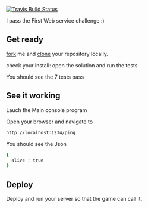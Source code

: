 [![Travis Build Status](https://travis-ci.org/chrlapointe/yosethegame-dotnet-nancy.svg?branch=master)](https://travis-ci.org/chrlapointe/yosethegame-dotnet-nancy)

I pass the First Web service challenge :)

## Get ready

[fork](https://help.github.com/articles/fork-a-repo) me and [clone](https://help.github.com/articles/fork-a-repo#step-2-clone-your-fork) your repository locally.

check your install: open the solution and run the tests

You should see the 7 tests pass

## See it working

Lauch the Main console program

Open your browser and navigate to

```sh
http://localhost:1234/ping
```

You should see the Json 

```sh
{ 
  alive : true 
}
```

## Deploy

Deploy and run your server so that the game can call it.


